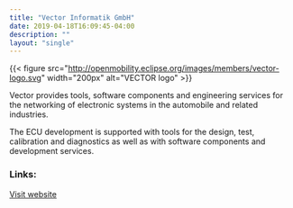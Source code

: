 ```yaml
---
title: "Vector Informatik GmbH"
date: 2019-04-18T16:09:45-04:00
description: ""
layout: "single"
---
```


{{< figure src="http://openmobility.eclipse.org/images/members/vector-logo.svg" width="200px" alt="VECTOR logo" >}}
<!--more-->

Vector provides tools, software components and engineering services for the networking of electronic systems in the automobile and related industries.

The ECU development is supported with tools for the design, test, calibration and diagnostics as well as with software components and development services.

### Links:

[Visit website](https://www.vector.com/)
